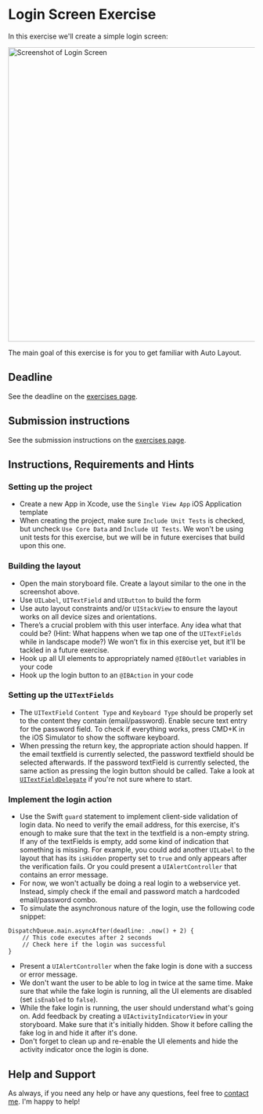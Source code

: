 # Login Screen Exercise

In this exercise we'll create a simple login screen:

<img src="../images/loginScreen.png" height="600" title="Screenshot of Login Screen">

The main goal of this exercise is for you to get familiar with Auto Layout.

## Deadline

See the deadline on the [exercises page](./#fixed-exercises).

## Submission instructions

See the submission instructions on the [exercises page](./#submission-instructions).

## Instructions, Requirements and Hints

### Setting up the project

- Create a new App in Xcode, use the `Single View App` iOS Application template
- When creating the project, make sure `Include Unit Tests` is checked, but uncheck `Use Core Data` and `Include UI Tests`. We won't be using unit tests for this exercise, but we will be in future exercises that build upon this one.

### Building the layout

- Open the main storyboard file. Create a layout similar to the one in the screenshot above.
- Use `UILabel`, `UITextField` and `UIButton` to build the form
- Use auto layout constraints and/or `UIStackView` to ensure the layout works on all device sizes and orientations.
- There’s a crucial problem with this user interface. Any idea what that could be? (Hint: What happens when we tap one of the `UITextFields` while in landscape mode?) We won’t fix in this exercise yet, but it'll be tackled in a future exercise.
- Hook up all UI elements to appropriately named `@IBOutlet` variables in your code
- Hook up the login button to an `@IBAction` in your code

### Setting up the `UITextFields`

- The `UITextField` `Content Type` and `Keyboard Type` should be properly set to the content they contain (email/password). Enable secure text entry for the password field. To check if everything works, press CMD+K in the iOS Simulator to show the software keyboard.
- When pressing the return key, the appropriate action should happen. If the email textfield is currently selected, the password textfield should be selected afterwards. If the password textField is currently selected, the same action as pressing the login button should be called. Take a look at [`UITextFieldDelegate`](https://developer.apple.com/documentation/uikit/uitextfielddelegate) if you're not sure where to start.

### Implement the login action

- Use the Swift `guard` statement to implement client-side validation of login data. No need to verify the email address, for this exercise, it's enough to make sure that the text in the textfield is a non-empty string. If any of the textFields is empty, add some kind of indication that something is missing. For example, you could add another `UILabel` to the layout that has its `isHidden` property set to `true` and only appears after the verification fails. Or you could present a `UIAlertController` that contains an error message.
- For now, we won't actually be doing a real login to a webservice yet. Instead, simply check if the email and password match a hardcoded email/password combo.
- To simulate the asynchronous nature of the login, use the following code snippet:
```
DispatchQueue.main.asyncAfter(deadline: .now() + 2) {
    // This code executes after 2 seconds
    // Check here if the login was successful
}
```
- Present a `UIAlertController` when the fake login is done with a success or error message.
- We don't want the user to be able to log in twice at the same time. Make sure that while the fake login is running, all the UI elements are disabled (set `isEnabled` to `false`).
- While the fake login is running, the user should understand what's going on. Add feedback by creating a `UIActivityIndicatorView` in your storyboard. Make sure that it's initially hidden. Show it before calling the fake log in and hide it after it's done.
- Don't forget to clean up and re-enable the UI elements and hide the activity indicator once the login is done.

## Help and Support

As always, if you need any help or have any questions, feel free to [contact me](../README.md/#support-or-contact). I'm happy to help!

